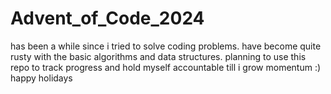 # Advent_of_Code_2024


has been a while since i tried to solve coding problems. have become quite rusty with the basic algorithms and data structures. planning to use this repo to track progress and hold myself accountable till i grow momentum :) happy holidays
